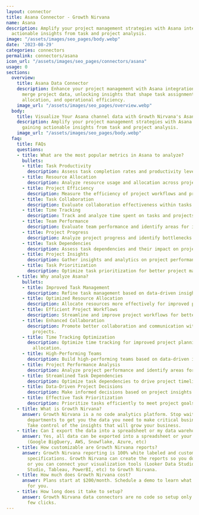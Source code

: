 ```yaml
---
layout: connector
title: Asana Connector - Growth Nirvana
name: Asana
description: Amplify your project management strategies with Asana integration, gaining
  actionable insights from task and project analysis.
image: "/assets/images/seo_pages/body.webp"
date: '2023-08-29'
categories: connectors
permalink: connectors/asana
icon_url: "/assets/images/seo_pages/connectors/asana"
usage: 0
sections:
  overview:
    title: Asana Data Connector
    description: Enhance your project management with Asana integration. Seamlessly
      merge project data, unlocking insights that shape task assignments, resource
      allocation, and operational efficiency.
    image_url: "/assets/images/seo_pages/overview.webp"
  body:
    title: Visualize Your Asana channel data with Growth Nirvana's Asana Connector
    description: Amplify your project management strategies with Asana integration,
      gaining actionable insights from task and project analysis.
    image_url: "/assets/images/seo_pages/body.webp"
  faq:
    title: FAQs
    questions:
    - title: What are the most popular metrics in Asana to analyze?
      bullets:
      - title: Task Productivity
        description: Assess task completion rates and productivity levels.
      - title: Resource Allocation
        description: Analyze resource usage and allocation across projects.
      - title: Project Efficiency
        description: Measure the efficiency of project workflows and processes.
      - title: Task Collaboration
        description: Evaluate collaboration effectiveness within tasks and projects.
      - title: Time Tracking
        description: Track and analyze time spent on tasks and projects.
      - title: Team Performance
        description: Evaluate team performance and identify areas for improvement.
      - title: Project Progress
        description: Analyze project progress and identify bottlenecks or delays.
      - title: Task Dependencies
        description: Assess task dependencies and their impact on project timelines.
      - title: Project Insights
        description: Gather insights and analytics on project performance.
      - title: Task Prioritization
        description: Optimize task prioritization for better project management.
    - title: Why analyze Asana?
      bullets:
      - title: Improved Task Management
        description: Refine task management based on data-driven insights.
      - title: Optimized Resource Allocation
        description: Allocate resources more effectively for improved project outcomes.
      - title: Efficient Project Workflows
        description: Streamline and improve project workflows for better efficiency.
      - title: Enhanced Collaboration
        description: Promote better collaboration and communication within tasks and
          projects.
      - title: Time Tracking Optimization
        description: Optimize time tracking for improved project planning and resource
          allocation.
      - title: High-Performing Teams
        description: Build high-performing teams based on data-driven insights.
      - title: Project Performance Analysis
        description: Analyze project performance and identify areas for improvement.
      - title: Streamlined Task Dependencies
        description: Optimize task dependencies to drive project timelines and deadlines.
      - title: Data-Driven Project Decisions
        description: Make informed decisions based on project insights and analytics.
      - title: Effective Task Prioritization
        description: Prioritize tasks efficiently to meet project goals and deadlines.
    - title: What is Growth Nirvana?
      answer: Growth Nirvana is a no code analytics platform. Stop waiting for other
        departments to get you the data you need to make critical business decisions.
        Take control of the insights that will grow your business.
    - title: Can I export the data into a spreadsheet or my data warehouse?
      answer: Yes, all data can be exported into a spreadsheet or your data warehouse
        (Google BigQuery, AWS, Snowflake, Azure, etc)
    - title: How customizable are Growth Nirvana reports?
      answer: Growth Nirvana reporting is 100% white labeled and customized to your
        specifications. Growth Nirvana can create the reports so you don’t have to
        or you can connect your visualization tools (Looker Data Studio/Google Data
        Studio, Tableau, PowerBI, etc) to Growth Nirvana.
    - title: How much does Growth Nirvana cost?
      answer: Plans start at $200/month. Schedule a demo to learn what plan is best
        for you.
    - title: How long does it take to setup?
      answer: Growth Nirvana data connectors are no code so setup only requires a
        few clicks.
---
```

